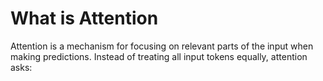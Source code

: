 # What is Attention

Attention is a mechanism for focusing on relevant parts of the input when making predictions.
Instead of treating all input tokens equally, attention asks:
